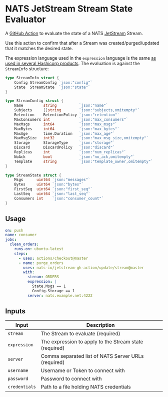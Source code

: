 # NATS JetStream Stream State Evaluator

A [GitHub Action](https://github.com/features/actions) to evaluate the state of a NATS [JetStream](https://github.com/nats-io/jetstream#readme) Stream.

Use this action to confirm that after a Stream was created/purged/updated that it matches the desired state.

The expression language used in the `expression` language is the same [as used in several Hashicorp products](https://github.com/hashicorp/go-bexpr).
The evaluation is against the `StreamInfo` structure:

```go
type StreamInfo struct {
	Config StreamConfig `json:"config"`
	State  StreamState  `json:"state"`
}

type StreamConfig struct {
	Name         string          `json:"name"`
	Subjects     []string        `json:"subjects,omitempty"`
	Retention    RetentionPolicy `json:"retention"`
	MaxConsumers int             `json:"max_consumers"`
	MaxMsgs      int64           `json:"max_msgs"`
	MaxBytes     int64           `json:"max_bytes"`
	MaxAge       time.Duration   `json:"max_age"`
	MaxMsgSize   int32           `json:"max_msg_size,omitempty"`
	Storage      StorageType     `json:"storage"`
	Discard      DiscardPolicy   `json:"discard"`
	Replicas     int             `json:"num_replicas"`
	NoAck        bool            `json:"no_ack,omitempty"`
	Template     string          `json:"template_owner,omitempty"`
}

type StreamState struct {
	Msgs      uint64 `json:"messages"`
	Bytes     uint64 `json:"bytes"`
	FirstSeq  uint64 `json:"first_seq"`
	LastSeq   uint64 `json:"last_seq"`
	Consumers int    `json:"consumer_count"`
}
```

## Usage

```yaml
on: push
name: consumer
jobs:
  clean_orders:
    runs-on: ubuntu-latest
    steps:
      - uses: actions/checkout@master
      - name: purge_orders
        uses: nats-io/jetstream-gh-action/update/stream@master
        with:
          stream: ORDERS
          expression: |
            State.Msgs == 1
            Config.Storage == 1
          server: nats.example.net:4222
```

## Inputs

|Input|Description|
|-----|-----------|
|`stream`|The Stream to evaluate (required)|
|`expression`|The expression to apply to the Stream state (required)|
|`server`|Comma separated list of NATS Server URLs (required)|
|`username`|Username or Token to connect with|
|`password`|Password to connect with|
|`credentials`|Path to a file holding NATS credentials|
